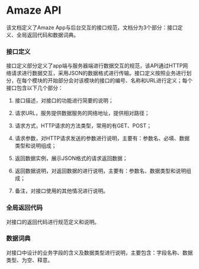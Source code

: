 # Amaze API

该文档定义了Amaze App与后台交互的接口规范，文档分为3个部分：接口定义、全局返回代码和数据词典。

### 接口定义

接口定义部分定义了app端与服务器端进行数据交互的规范，该API通过HTTP网络请求进行数据交互，采用JSON的数据格式进行传输。接口定义按照业务进行划分，在每个模块的开始部分会对该模块的接口的编号、名称和URL进行定义；每个接口包含以下几个部分：

1. 接口描述，对接口的功能进行简要的说明；

2. 请求URL，服务提供数据服务的网络地址，提供相对路径；

3. 请求方式，HTTP请求的方法类型，常用的有GET、POST；

4. 请求参数，对HTTP请求发送的参数进行说明，主要有：参数名、必填、数据类型和说明组成；

5. 返回数据实例，展示JSON格式的请求返回数据；

6. 返回数据说明，对返回数据的进行说明，主要有：参数名、数据类型和说明组成；

7. 备注，对接口使用的其他情况进行说明。

### 全局返回代码

对接口的返回代码进行规范定义和说明。

### 数据词典

对接口中设计的业务字段的含义及数据类型进行说明，主要包含：字段名称、数据类型、为空、释意。

